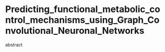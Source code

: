 # Predicting_functional_metabolic_control_mechanisms_using_Graph_Convolutional_Neuronal_Networks

abstract
